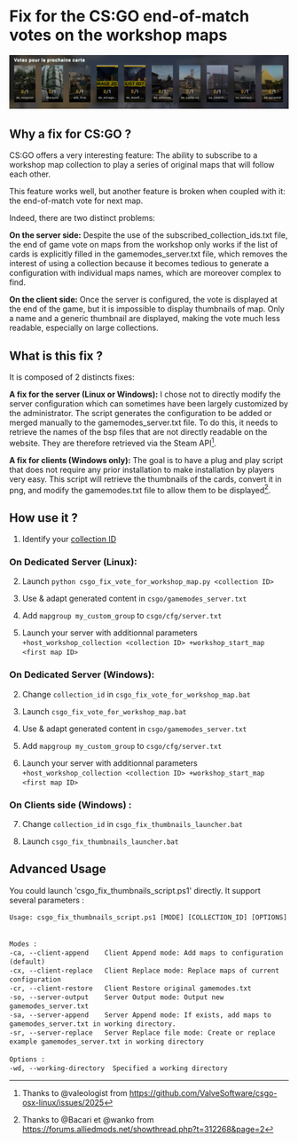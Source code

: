 # Fix for the CS:GO end-of-match votes on the workshop maps 

![Alt text](imgs/VoteWithThumbnails.png?raw=true "Vote With Thumbnails")

## Why a fix for CS:GO ?

CS:GO offers a very interesting feature: The ability to subscribe to a workshop map collection to play a series of original maps that will follow each other.

This feature works well, but another feature is broken when coupled with it: the end-of-match vote for next map.

Indeed, there are two distinct problems:

**On the server side:** Despite the use of the subscribed_collection_ids.txt file, the end of game vote on maps from the workshop only works if the list of cards is explicitly filled in the gamemodes_server.txt file, which removes the interest of using a collection because it becomes tedious to generate a configuration with individual maps names, which are moreover complex to find.

**On the client side:** Once the server is configured, the vote is displayed at the end of the game, but it is impossible to display thumbnails of map. Only a name and a generic thumbnail are displayed, making the vote much less readable, especially on large collections.

## What is this fix ?

It is composed of 2 distincts fixes:

**A fix for the server (Linux or Windows):** I chose not to directly modify the server configuration which can sometimes have been largely customized by the administrator. The script generates the configuration to be added or merged manually to the gamemodes_server.txt file. To do this, it needs to retrieve the names of the bsp files that are not directly readable on the website. They are therefore retrieved via the Steam API[^1].

**A fix for clients (Windows only):** The goal is to have a plug and play script that does not require any prior installation to make installation by players very easy. This script will retrieve the thumbnails of the cards, convert it in png, and modify the gamemodes.txt file to allow them to be displayed[^2].

## How use it ?

1. Identify your [collection ID](https://steamcommunity.com/workshop/browse/?section=collections&appid=730)

### On Dedicated Server (Linux): 

2. Launch `python csgo_fix_vote_for_workshop_map.py <collection ID>`

3. Use & adapt generated content in `csgo/gamemodes_server.txt`

4. Add `mapgroup my_custom_group` to `csgo/cfg/server.txt`

5. Launch your server with additionnal parameters `+host_workshop_collection <collection ID> +workshop_start_map <first map ID>`

### On Dedicated Server (Windows): 

2. Change `collection_id` in `csgo_fix_vote_for_workshop_map.bat`

3. Launch `csgo_fix_vote_for_workshop_map.bat`

4. Use & adapt generated content in `csgo/gamemodes_server.txt`

5. Add `mapgroup my_custom_group` to `csgo/cfg/server.txt`

6. Launch your server with additionnal parameters `+host_workshop_collection <collection ID> +workshop_start_map <first map ID>`

### On Clients side (Windows) : 

7. Change `collection_id` in `csgo_fix_thumbnails_launcher.bat`

8. Launch  `csgo_fix_thumbnails_launcher.bat`

[^1]: Thanks to @valeologist from https://github.com/ValveSoftware/csgo-osx-linux/issues/2025
[^2]: Thanks to @Bacari et @wanko from https://forums.alliedmods.net/showthread.php?t=312268&page=2

## Advanced Usage

You could launch 'csgo_fix_thumbnails_script.ps1' directly. It support several parameters :
```
Usage: csgo_fix_thumbnails_script.ps1 [MODE] [COLLECTION_ID] [OPTIONS]


Modes :
-ca, --client-append    Client Append mode: Add maps to configuration (default)
-cx, --client-replace   Client Replace mode: Replace maps of current configuration
-cr, --client-restore   Client Restore original gamemodes.txt
-so, --server-output    Server Output mode: Output new gamemodes_server.txt
-sa, --server-append    Server Append mode: If exists, add maps to gamemodes_server.txt in working directory.
-sr, --server-replace   Server Replace file mode: Create or replace example gamemodes_server.txt in working directory

Options :
-wd, --working-directory  Specified a working directory
```
